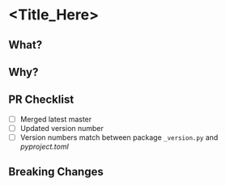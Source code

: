 # <Title_Here>
## What?
## Why?
## PR Checklist
- [ ] Merged latest master
- [ ] Updated version number
- [ ] Version numbers match between package ``_version.py`` and *pyproject.toml*
## Breaking Changes
